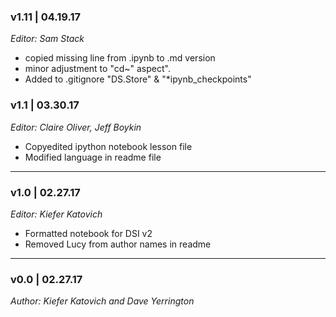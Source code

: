 ### v1.11 | 04.19.17

_Editor: Sam Stack_

- copied missing line from .ipynb to .md version
- minor adjustment to "cd~" aspect". 
- Added to .gitignore "DS.Store" & "*ipynb_checkpoints"

### v1.1 | 03.30.17

_Editor: Claire Oliver, Jeff Boykin_

- Copyedited ipython notebook lesson file
- Modified language in readme file

---

### v1.0 | 02.27.17

_Editor: Kiefer Katovich_

- Formatted notebook for DSI v2
- Removed Lucy from author names in readme

---

### v0.0 | 02.27.17

_Author: Kiefer Katovich and Dave Yerrington_
